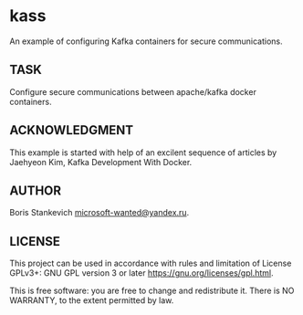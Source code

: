 # kass
An example of configuring Kafka containers for secure communications.

## TASK

Configure secure communications between apache/kafka docker containers.

## ACKNOWLEDGMENT

This example is started with help of an excilent sequence of articles
by Jaehyeon Kim, Kafka Development With Docker.

## AUTHOR

  Boris Stankevich <microsoft-wanted@yandex.ru>.

## LICENSE

  This project can be used in accordance with rules and limitation of
  License GPLv3+: GNU GPL version 3 or later
  <https://gnu.org/licenses/gpl.html>.

  This is free software: you are free to change and redistribute it.
  There is NO WARRANTY, to the extent permitted by law.
